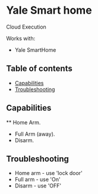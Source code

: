 # Yale Smart home

Cloud Execution

Works with:
* Yale SmartHome

## Table of contents

* [Capabilities](#Capabilities)
* [Troubleshooting](#Troubleshooting)

## Capabilities
 ** Home Arm.
 * Full Arm (away).
 * Disarm.

## Troubleshooting

* Home arm - use 'lock door'
* Full arm - use 'On'
* Disarm - use 'OFF'
